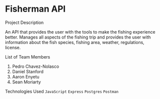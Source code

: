 # Fisherman API

Project Description

An API that provides the user with the tools to make the fishing experience better. Manages all aspects of the fishing trip and provides the user with information about the fish species, fishing area, weather, regulations, license.

List of Team Members

1. Pedro Chavez-Nolasco
2. Daniel Stanford
3. Aaron Enyetu
4. Sean Moriarty

Technologies Used
`JavaScript`
`Express`
`Postgres`
`Postman`
